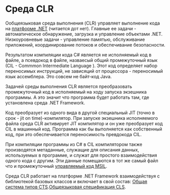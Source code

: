 # Среда CLR

Ообщеязыковая среда выполнения (CLR) управляет выполнение кода на [платформе .NET](./index.md) (читается дот нет). Главные ее задачи - автоматическое обнаружение, загрузка и управление объектами .NET. Низкоуровневые задачи - управление памятью, обслуживание приложений, координирование потоков и обеспечивание безопасности.

Результатом компиляции кода C# является не исполняемый код в файле, а псевдокод в файле, назваесый общий промежуточный язык (СIL - Commmon Intermediate Language ). Этот код определяет набор переносимых инструкций, не зависяций от процессора - переносимый язык ассемблера. Это совсем не байт-код Java.

Задачей среды выполнения CLR является преобразовать промежуточный код в исполняемый на ходу запуска экзешника программы. А это значит что программа будет работать там, где установлена среда .NET Framework.

Код преобразует из одного вида в другой специальный JIT (точно в срок - jit on time)-компилятор. При запуске экзешника исполняемого файла среда CLR активирует JIT компилятор и он уже преобразует код CIL в машинный код. Программа как бы выполняется как собственный код, при это обеспечивается переносимость превдокода CIL.

При компиляции программы из C# в CIL компилятором также производятся метаданные, служащие для описания данных, используемых в программе, и служат для простого взаимодействия одного кода с другим. Эти данные помещаются в тот же самый файл что и промежуточный [управляемый код MSIL](./managed.md).

Среда CLR работает на платформе .NET Framework взаимодействуя с библиотекой базовых классов и включает в свой состав: [Общая система типов CTS](./platform/cts.md).[Общеязыковая спецификация CLS](./platform/cls.md).
